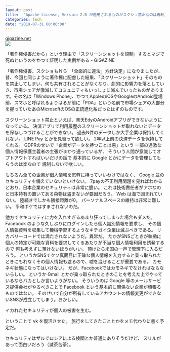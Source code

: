 ```yaml
---
layout: post
title:  "Apache License, Version 2.0 が適用されるものがスクショ禁止なのは再利用を阻害しているような気もする"
categories: tech
date: "2019-07-31 00:00:00"
---
```



<div class="card">
  <a href="https://gigazine.net/news/20190213-screenshot-death/"></a>
  <div class="card__header">
    <a href="https://gigazine.net/news/20190213-screenshot-death/">gigazine.net</a>
  </div>
  <div class="card__image">
    <img src="https://i.gzn.jp/img/2019/02/13/screenshot-death/00.jpg">
  </div>
  <div class="card__title">
    <p>「著作権侵害だから」という理由で「スクリーンショットを規制」するとマジで死ぬというのをかつて証明した実例がある - GIGAZINE</p>
  </div>
  <div class="card__description">
    <p>「著作権侵害、スクショもＮＧ　「全面的に違法」方針決定」になりましたが、昔、今回と同じように著作権に配慮した結果、「スクリーンショット」そのものを禁止してしまい、何も共有されることがなくなり、劇的に影響力を落としていき、市場シェアが激減してコミュニティもいっしょに滅んでいったものがあります。その名は「Windows Phone」、かつてAppleのiOSやGoogleのAndroid登場前、スマホと呼ばれるよりはるか前に「PDA」という名前で市場シェアの大部分を握っていたあのMicrosoftのOSの正統進化系だったはずのものです。</p>
  </div>
</div>


スクリーンショット禁止といえば、楽天EdyのAndroidアプリができないようになっている。
決済アプリで利用履歴のスクリーンショットが取れないとデータを保存しつづけることができない。
過去N件のデータしか大手企業は保持してくれない。
LINE Pay とかを見習って欲しい。
2年以上前の決済データを保持してくれる。
GDPRのせいで「企業がデータを持つことは悪」という
一部の過激な個人情報保護主義者の主張がまかり通っているが、
そういう人間が意識してオプトアウトすればいいだけの話で
基本的に Google とかにデータを管理してもらうのは楽なので
規制しないで欲しい。

もちろん全ての企業が個人情報を気軽に持っていいわけではなく、
Google 並のセキュリティを備えていないといけない。
7payの不正利用問題を見ればわかるとおり、日本企業のセキュリティは非常に脆い。
これは技術責任者がアホなのと日本特有の置いてある荷物は盗まないが要因だろう。
Web は海で囲まれていない。
陸続きでしかも隣接距離が0。
パーソナルスペースの維持は非常に難しい。
平和ボケではすまされないのだ。

他方でセキュリティに力を入れすぎるあまり狂ってしまった場合もダメだ。
Facebook のような久しぶりにログインしたら個人識別情報を要求し、
その個人情報資料を収集して機械学習するようなキチガイ企業は滅ぶべきである。
リカバリーコードでは満たされないようだ。異常だ。
たかがSNSごときが執拗に個人の特定が可能な資料を要求してくるあたりが不当な個人情報利用を誘発するので
何も考えずに預けないほうがいい。
預けたら米国の一声で管理下に入るだろう。
というかSNSでクソ真面目に正確な個人情報を入力すると乗っ取られたときにもれなくその個人情報も渡るので、嘘を混ぜることが重要である。
カモネギ状態になってはいけない。
だが、Facebookではカモネギでなければならないらしい。
というか Gmail とかが乗っ取られたときのことを考えた上でやっているならバカとしか言いようがない。
そういうのは Google 等のメールサービス提供会社がやるべきことで Facebook という基本的に関係ない企業が頑張るものではない。
そのせいで自分が所有しているアカウントの情報変更ができないSNSが成立してしまう。おかしい。

イカれたセキュリティが個人の被害を生む。

ということで vk を復活させた。
旅行をしてきたこととかをメモ代わりに書く予定だ。

セキュリティはザルでロシアによる検閲とか普通にありそうだけど、
スリルがあって面白いだろう（滅茶苦茶）。
